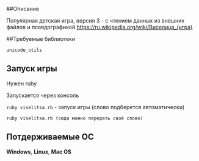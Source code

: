##Описание

Популярная детская игра, версия 3 - с чтением данных из внешних файлов и псевдографикой
https://ru.wikipedia.org/wiki/Виселица_(игра)

##Требуемые библиотеки

`unicode_utils`

## Запуск игры

Нужен ruby

Запускается через консоль

`ruby viselitsa.rb` - запуск игры (слово подберется автоматически)

`ruby viselitsa.rb (сюда можно передать своё слово)`

## Потдерживаемые ОС

**Windows**, **Linux**, **Mac OS**